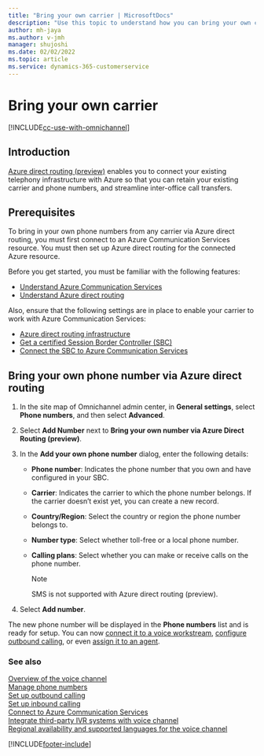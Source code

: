 ```yaml
---
title: "Bring your own carrier | MicrosoftDocs"
description: "Use this topic to understand how you can bring your own carrier to Dynamics 365 via Azure direct routing."
author: mh-jaya
ms.author: v-jmh
manager: shujoshi
ms.date: 02/02/2022
ms.topic: article
ms.service: dynamics-365-customerservice
---
```


# Bring your own carrier

[!INCLUDE[cc-use-with-omnichannel](../includes/cc-use-with-omnichannel.md)]

## Introduction

[Azure direct routing (preview)](/azure/communication-services/concepts/telephony-sms/telephony-concept#azure-direct-routing) enables you to connect your existing telephony infrastructure with Azure so that you can retain your existing carrier and phone numbers, and streamline inter-office call transfers.

## Prerequisites

To bring in your own phone numbers from any carrier via Azure direct routing, you must first connect to an Azure Communication Services resource. You must then set up Azure direct routing for the connected Azure resource.

Before you get started, you must be familiar with the following features:

- [Understand Azure Communication Services](/azure/communication-services/overview)
- [Understand Azure direct routing](/azure/communication-services/concepts/telephony-sms/telephony-concept#azure-direct-routing)

Also, ensure that the following settings are in place to enable your carrier to work with Azure Communication Services:

- [Azure direct routing infrastructure](/azure/communication-services/concepts/telephony-sms/direct-routing-infrastructure)
- [Get a certified Session Border Controller (SBC)](/azure/communication-services/concepts/telephony-sms/certified-session-border-controllers)
- [Connect the SBC to Azure Communication Services](/azure/communication-services/concepts/telephony-sms/direct-routing-provisioning)

## Bring your own phone number via Azure direct routing

1. In the site map of Omnichannel admin center, in **General settings**, select **Phone numbers**, and then select **Advanced**.

2. Select **Add Number** next to **Bring your own number via Azure Direct Routing (preview)**.

3. In the **Add your own phone number** dialog, enter the following details:

    - **Phone number**: Indicates the phone number that you own and have configured in your SBC.

    - **Carrier**: Indicates the carrier to which the phone number belongs. If the carrier doesn’t exist yet, you can create a new record.

    - **Country/Region**: Select the country or region the phone number belongs to.

    - **Number type**: Select whether toll-free or a local phone number.

    - **Calling plans**: Select whether you can make or receive calls on the phone number.
        > [!Note]
        > SMS is not supported with Azure direct routing (preview).

4. Select **Add number**.

The new phone number will be displayed in the **Phone numbers** list and is ready for setup. You can now [connect it to a voice workstream](voice-channel-route-queues.md), [configure outbound calling](voice-channel-outbound-calling.md#configure-phone-numbers-for-outbound-calling), or even [assign it to an agent](voice-channel-outbound-calling.md#assign-personal-phone-numbers-to-agents).
  
### See also

[Overview of the voice channel](voice-channel.md)  
[Manage phone numbers](voice-channel-manage-phone-numbers.md)  
[Set up outbound calling](voice-channel-outbound-calling.md)  
[Set up inbound calling](voice-channel-route-queues.md)  
[Connect to Azure Communication Services](voice-channel-acs-resource.md)  
[Integrate third-party IVR systems with voice channel](voice-channel-contextual-transfer-external-ivr.md)  
[Regional availability and supported languages for the voice channel](voice-channel-region-availability.md)  

[!INCLUDE[footer-include](../includes/footer-banner.md)]
